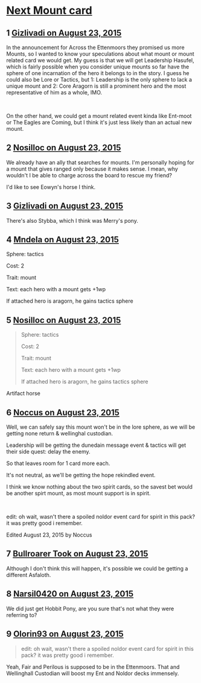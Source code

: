 # [Next Mount card](https://community.fantasyflightgames.com/topic/185913-next-mount-card/)

## 1 [Gizlivadi on August 23, 2015](https://community.fantasyflightgames.com/topic/185913-next-mount-card/?do=findComment&comment=1749962)

In the announcement for Across the Ettenmoors they promised us more Mounts, so I wanted to know your speculations about what mount or mount related card we would get. My guess is that we will get Leadership Hasufel, which is fairly possible when you consider unique mounts so far have the sphere of one incarnation of the hero it belongs to in the story. I guess he could also be Lore or Tactics, but 1: Leadership is the only sphere to lack a unique mount and 2: Core Aragorn is still a prominent hero and the most representative of him as a whole, IMO. 

 

On the other hand, we could get a mount related event kinda like Ent-moot or The Eagles are Coming, but I think it's just less likely than an actual new mount.

## 2 [Nosilloc on August 23, 2015](https://community.fantasyflightgames.com/topic/185913-next-mount-card/?do=findComment&comment=1749988)

We already have an ally that searches for mounts. I'm personally hoping for a mount that gives ranged only because it makes sense. I mean, why wouldn't I be able to charge across the board to rescue my friend?

I'd like to see Eowyn's horse I think.

## 3 [Gizlivadi on August 23, 2015](https://community.fantasyflightgames.com/topic/185913-next-mount-card/?do=findComment&comment=1750040)

There's also Stybba, which I think was Merry's pony.

## 4 [Mndela on August 23, 2015](https://community.fantasyflightgames.com/topic/185913-next-mount-card/?do=findComment&comment=1750316)

Sphere: tactics

Cost: 2

Trait: mount

Text: each hero with a mount gets +1wp

If attached hero is aragorn, he gains tactics sphere

## 5 [Nosilloc on August 23, 2015](https://community.fantasyflightgames.com/topic/185913-next-mount-card/?do=findComment&comment=1750374)

> Sphere: tactics
> 
> Cost: 2
> 
> Trait: mount
> 
> Text: each hero with a mount gets +1wp
> 
> If attached hero is aragorn, he gains tactics sphere

Artifact horse

## 6 [Noccus on August 23, 2015](https://community.fantasyflightgames.com/topic/185913-next-mount-card/?do=findComment&comment=1750384)

Well, we can safely say this mount won't be in the lore sphere, as we will be getting none return & wellinghal custodian.

Leadership will be getting the dunedain message event & tactics will get their side quest: delay the enemy.

So that leaves room for 1 card more each.

It's not neutral, as we'll be getting the hope rekindled event.

I think we know nothing about the two spirit cards, so the savest bet would be another spirt mount, as most mount support is in spirit.

 

edit: oh wait, wasn't there a spoiled noldor event card for spirit in this pack? it was pretty good i remember.

Edited August 23, 2015 by Noccus

## 7 [Bullroarer Took on August 23, 2015](https://community.fantasyflightgames.com/topic/185913-next-mount-card/?do=findComment&comment=1750426)

Although I don't think this will happen, it's possible we could be getting a different Asfaloth.

## 8 [Narsil0420 on August 23, 2015](https://community.fantasyflightgames.com/topic/185913-next-mount-card/?do=findComment&comment=1750441)

We did just get Hobbit Pony, are you sure that's not what they were referring to?

## 9 [Olorin93 on August 23, 2015](https://community.fantasyflightgames.com/topic/185913-next-mount-card/?do=findComment&comment=1750463)

> edit: oh wait, wasn't there a spoiled noldor event card for spirit in this pack? it was pretty good i remember.

Yeah, Fair and Perilous is supposed to be in the Ettenmoors. That and Wellinghall Custodian will boost my Ent and Noldor decks immensely.

